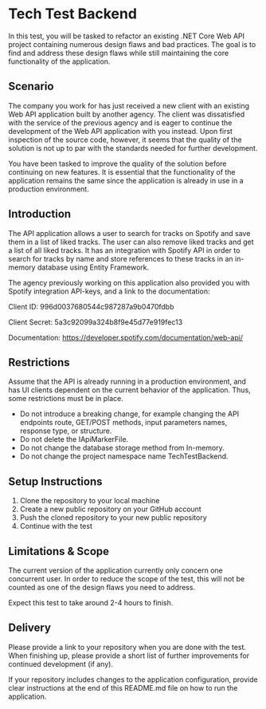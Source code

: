 # Tech Test Backend
In this test, you will be tasked to refactor an existing .NET Core Web API project containing numerous design flaws and bad practices. The goal is to find and address these design flaws while still maintaining the core functionality of the application.

## Scenario
The company you work for has just received a new client with an existing Web API application built by another agency. The client was dissatisfied with the service of the previous agency and is eager to continue the development of the Web API application with you instead. Upon first inspection of the source code, however, it seems that the quality of the solution is not up to par with the standards needed for further development.

You have been tasked to improve the quality of the solution before continuing on new features. It is essential that the functionality of the application remains the same since the application is already in use in a production environment.

## Introduction
The API application allows a user to search for tracks on Spotify and save them in a list of liked tracks. The user can also remove liked tracks and get a list of all liked tracks. It has an integration with Spotify API in order to search for tracks by name and store references to these tracks in an in-memory database using Entity Framework.

The agency previously working on this application also provided you with Spotify integration API-keys, and a link to the documentation:

Client ID: 996d0037680544c987287a9b0470fdbb

Client Secret: 5a3c92099a324b8f9e45d77e919fec13

Documentation: https://developer.spotify.com/documentation/web-api/

## Restrictions
Assume that the API is already running in a production environment, and has UI clients dependent on the current behavior of the application. Thus, some restrictions must be in place. 
* Do not introduce a breaking change, for example changing the API endpoints route, GET/POST methods, input parameters names, response type, or structure.
* Do not delete the IApiMarkerFile.
* Do not change the database storage method from In-memory. 
* Do not change the project namespace name TechTestBackend.

## Setup Instructions
1. Clone the repository to your local machine
2. Create a new public repository on your GitHub account
3. Push the cloned repository to your new public repository
4. Continue with the test

## Limitations & Scope
The current version of the application currently only concern one concurrent user. In order to reduce the scope of the test, this will not be counted as one of the design flaws you need to address.

Expect this test to take around 2-4 hours to finish.

## Delivery
Please provide a link to your repository when you are done with the test. When finishing up, please provide a short list of further improvements for continued development (if any).

If your repository includes changes to the application configuration, provide clear instructions at the end of this README.md file on how to run the application.